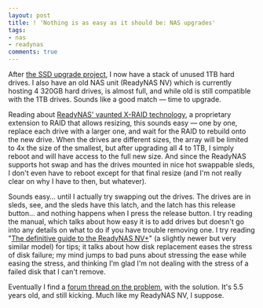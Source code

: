 ```yaml
---
layout: post
title: ! 'Nothing is as easy as it should be: NAS upgrades'
tags:
- nas
- readynas
comments: true
---
```

After [the SSD upgrade project](http://blog.metamatt.com/blog/2012/01/20/nothing-is-as-easy-as-it-should-be-ssd-upgrades/), I now have a stack of unused 1TB hard drives. I also have an old NAS unit (ReadyNAS NV) which is currently hosting 4 320GB hard drives, is almost full, and while old is still compatible with the 1TB drives. Sounds like a good match — time to upgrade.

Reading about [ReadyNAS' vaunted X-RAID technology](http://www.readynas.com/?cat=54), a proprietary extension to RAID
that allows resizing, this sounds easy — one by one, replace each drive with a
larger one, and wait for the RAID to rebuild onto the new drive. When the
drives are different sizes, the array will be limited to 4x the size of the
smallest, but after upgrading all 4 to 1TB, I simply reboot and will have
access to the full new size. And since the ReadyNAS supports hot swap and has
the drives mounted in nice hot swappable sleds, I don't even have to reboot
except for that final resize (and I'm not really clear on why I have to then,
but whatever).

Sounds easy… until I actually try swapping out the drives. The drives are in
sleds, see, and the sleds have this latch, and the latch has this release
button… and nothing happens when I press the release button. I try reading the
manual, which talks about how easy it is to add drives but doesn't go into any
details on what to do if you have trouble removing one. I try reading "[The definitive guide to the ReadyNAS NV+](http://www.readynas.com/?page_id=193)"
(a slightly newer but very similar model) for tips; it talks about how disk
replacement eases the stress of disk failure; my mind jumps to bad puns about
stressing the ease while easing the stress, and thinking I'm glad I'm not
dealing with the stress of a failed disk that I can't remove.

Eventually I find a [forum thread on the problem](http://www.readynas.com/forum/viewtopic.php?p=30550), with the
solution. It's 5.5 years old, and still kicking. Much like my ReadyNAS NV, I suppose.
